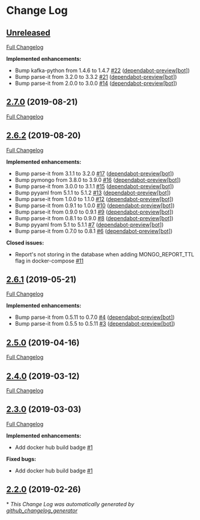 # Change Log

## [Unreleased](https://github.com/nebula-orchestrator/reporter/tree/HEAD)

[Full Changelog](https://github.com/nebula-orchestrator/reporter/compare/2.7.0...HEAD)

**Implemented enhancements:**

- Bump kafka-python from 1.4.6 to 1.4.7 [\#22](https://github.com/nebula-orchestrator/reporter/pull/22) ([dependabot-preview[bot]](https://github.com/apps/dependabot-preview))
- Bump parse-it from 3.2.0 to 3.3.2 [\#21](https://github.com/nebula-orchestrator/reporter/pull/21) ([dependabot-preview[bot]](https://github.com/apps/dependabot-preview))
- Bump parse-it from 2.0.0 to 3.0.0 [\#14](https://github.com/nebula-orchestrator/reporter/pull/14) ([dependabot-preview[bot]](https://github.com/apps/dependabot-preview))

## [2.7.0](https://github.com/nebula-orchestrator/reporter/tree/2.7.0) (2019-08-21)
[Full Changelog](https://github.com/nebula-orchestrator/reporter/compare/2.6.2...2.7.0)

## [2.6.2](https://github.com/nebula-orchestrator/reporter/tree/2.6.2) (2019-08-20)
[Full Changelog](https://github.com/nebula-orchestrator/reporter/compare/2.6.1...2.6.2)

**Implemented enhancements:**

- Bump parse-it from 3.1.1 to 3.2.0 [\#17](https://github.com/nebula-orchestrator/reporter/pull/17) ([dependabot-preview[bot]](https://github.com/apps/dependabot-preview))
- Bump pymongo from 3.8.0 to 3.9.0 [\#16](https://github.com/nebula-orchestrator/reporter/pull/16) ([dependabot-preview[bot]](https://github.com/apps/dependabot-preview))
- Bump parse-it from 3.0.0 to 3.1.1 [\#15](https://github.com/nebula-orchestrator/reporter/pull/15) ([dependabot-preview[bot]](https://github.com/apps/dependabot-preview))
- Bump pyyaml from 5.1.1 to 5.1.2 [\#13](https://github.com/nebula-orchestrator/reporter/pull/13) ([dependabot-preview[bot]](https://github.com/apps/dependabot-preview))
- Bump parse-it from 1.0.0 to 1.1.0 [\#12](https://github.com/nebula-orchestrator/reporter/pull/12) ([dependabot-preview[bot]](https://github.com/apps/dependabot-preview))
- Bump parse-it from 0.9.1 to 1.0.0 [\#10](https://github.com/nebula-orchestrator/reporter/pull/10) ([dependabot-preview[bot]](https://github.com/apps/dependabot-preview))
- Bump parse-it from 0.9.0 to 0.9.1 [\#9](https://github.com/nebula-orchestrator/reporter/pull/9) ([dependabot-preview[bot]](https://github.com/apps/dependabot-preview))
- Bump parse-it from 0.8.1 to 0.9.0 [\#8](https://github.com/nebula-orchestrator/reporter/pull/8) ([dependabot-preview[bot]](https://github.com/apps/dependabot-preview))
- Bump pyyaml from 5.1 to 5.1.1 [\#7](https://github.com/nebula-orchestrator/reporter/pull/7) ([dependabot-preview[bot]](https://github.com/apps/dependabot-preview))
- Bump parse-it from 0.7.0 to 0.8.1 [\#6](https://github.com/nebula-orchestrator/reporter/pull/6) ([dependabot-preview[bot]](https://github.com/apps/dependabot-preview))

**Closed issues:**

- Report's not storing in the database when adding MONGO\_REPORT\_TTL flag in docker-compose [\#11](https://github.com/nebula-orchestrator/reporter/issues/11)

## [2.6.1](https://github.com/nebula-orchestrator/reporter/tree/2.6.1) (2019-05-21)
[Full Changelog](https://github.com/nebula-orchestrator/reporter/compare/2.5.0...2.6.1)

**Implemented enhancements:**

- Bump parse-it from 0.5.11 to 0.7.0 [\#4](https://github.com/nebula-orchestrator/reporter/pull/4) ([dependabot-preview[bot]](https://github.com/apps/dependabot-preview))
- Bump parse-it from 0.5.5 to 0.5.11 [\#3](https://github.com/nebula-orchestrator/reporter/pull/3) ([dependabot-preview[bot]](https://github.com/apps/dependabot-preview))

## [2.5.0](https://github.com/nebula-orchestrator/reporter/tree/2.5.0) (2019-04-16)
[Full Changelog](https://github.com/nebula-orchestrator/reporter/compare/2.4.0...2.5.0)

## [2.4.0](https://github.com/nebula-orchestrator/reporter/tree/2.4.0) (2019-03-12)
[Full Changelog](https://github.com/nebula-orchestrator/reporter/compare/2.3.0...2.4.0)

## [2.3.0](https://github.com/nebula-orchestrator/reporter/tree/2.3.0) (2019-03-03)
[Full Changelog](https://github.com/nebula-orchestrator/reporter/compare/2.2.0...2.3.0)

**Implemented enhancements:**

- Add docker hub build badge [\#1](https://github.com/nebula-orchestrator/reporter/issues/1)

**Fixed bugs:**

- Add docker hub build badge [\#1](https://github.com/nebula-orchestrator/reporter/issues/1)

## [2.2.0](https://github.com/nebula-orchestrator/reporter/tree/2.2.0) (2019-02-26)


\* *This Change Log was automatically generated by [github_changelog_generator](https://github.com/skywinder/Github-Changelog-Generator)*